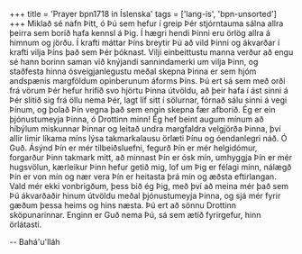 +++
title = 'Prayer bpn1718 in Íslenska'
tags = ['lang-is', 'bpn-unsorted']
+++
Miklað sé nafn Þitt, ó Þú sem hefur í greip Þér stjórntauma sálna allra þeirra sem borið hafa kennsl á Þig. Í hægri hendi Þinni eru örlög allra á himnum og jörðu. Í krafti máttar Þíns breytir Þú að vild Þinni og ákvarðar í krafti vilja Þíns það sem Þér þóknast. Vilji einbeittustu manna verður að engu sé hann borinn saman við knýjandi sann­indamerki um vilja Þinn, og staðfesta hinna ósveigjanlegustu meðal skepna Þinna er sem hjóm andspænis margföldum opinberunum áforms Þíns.
Þú ert sá sem með orði frá vörum Þér hefur hrifið svo hjörtu Þinna útvöldu, að þeir hafa í ást sinni á Þér slitið sig frá öllu nema Þér, lagt líf sitt í sölurnar, fórnað sálu sinni á vegi Þínum, og þolað Þín vegna það sem engin skepna fær afborið.
Ég er ein þjónustumeyja Þinna, ó Drottinn minn! Ég hef beint augum mínum að híbýlum miskunnar Þinnar og leitað undra margfaldra vel­gjörða Þinna, því allir limir líkama míns lýsa takmarkalausu örlæti Þínu og óendanlegri náð.
Ó Guð. Ásýnd Þín er mér tilbeiðsluefni, fegurð Þín er mér helgidómur, forgarður Þinn takmark mitt, að minnast Þín er ósk mín, umhyggja Þín er mér hugsvölun, kærleikur Þinn hefur getið mig, lof um Þig er félagi minn, nálægð Þín er von mín og nær vera Þín er heitasta þrá mín og æðsta eftir­langan. Vald mér ekki vonbrigðum, þess bið ég Þig, með því að meina mér það sem Þú ákvarðaðir hinum útvöldu meðal þjónustumeyja Þinna, og sjá mér fyrir gæðum þessa heims og hins næsta.
Þú ert að sönnu Drottinn sköpunarinnar. Enginn er Guð nema Þú, sá sem ætíð fyrirgefur, hinn örlátasti.

-- Bahá'u'lláh

